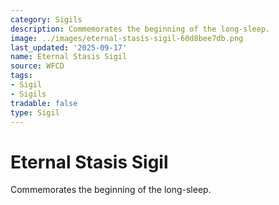 ```yaml
---
category: Sigils
description: Commemorates the beginning of the long-sleep.
image: ../images/eternal-stasis-sigil-60d8bee7db.png
last_updated: '2025-09-17'
name: Eternal Stasis Sigil
source: WFCD
tags:
- Sigil
- Sigils
tradable: false
type: Sigil
---
```


# Eternal Stasis Sigil

Commemorates the beginning of the long-sleep.

